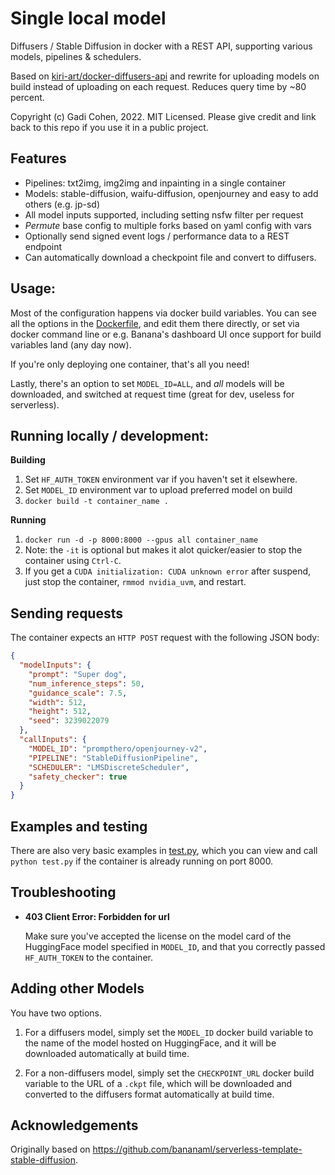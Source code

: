 # Single local model

Diffusers / Stable Diffusion in docker with a REST API, supporting various models, pipelines & schedulers.

Based on [kiri-art/docker-diffusers-api](https://github.com/kiri-art/docker-diffusers-api) and rewrite for uploading models on build instead of uploading on each request.
Reduces query time by ~80 percent.

Copyright (c) Gadi Cohen, 2022.  MIT Licensed.
Please give credit and link back to this repo if you use it in a public project.

## Features

* Pipelines: txt2img, img2img and inpainting in a single container
* Models: stable-diffusion, waifu-diffusion, openjourney and easy to add others (e.g. jp-sd)
* All model inputs supported, including setting nsfw filter per request
* *Permute* base config to multiple forks based on yaml config with vars
* Optionally send signed event logs / performance data to a REST endpoint
* Can automatically download a checkpoint file and convert to diffusers.

## Usage:

Most of the configuration happens via docker build variables.  You can
see all the options in the [Dockerfile](./Dockerfile), and edit them
there directly, or set via docker command line or e.g. Banana's dashboard
UI once support for build variables land (any day now).

If you're only deploying one container, that's all you need!

Lastly, there's an option to set `MODEL_ID=ALL`, and *all* models will
be downloaded, and switched at request time (great for dev, useless for
serverless).

## Running locally / development:

**Building**

1. Set `HF_AUTH_TOKEN` environment var if you haven't set it elsewhere.
2. Set `MODEL_ID` environment var to upload preferred model on build
3. `docker build -t container_name .`

**Running**

1. `docker run -d -p 8000:8000 --gpus all container_name`
2. Note: the `-it` is optional but makes it alot quicker/easier to stop the
    container using `Ctrl-C`.
3. If you get a `CUDA initialization: CUDA unknown error` after suspend,
    just stop the container, `rmmod nvidia_uvm`, and restart.

## Sending requests

The container expects an `HTTP POST` request with the following JSON body:

```json
{
  "modelInputs": {
    "prompt": "Super dog",
    "num_inference_steps": 50,
    "guidance_scale": 7.5,
    "width": 512,
    "height": 512,
    "seed": 3239022079
  },
  "callInputs": {
    "MODEL_ID": "prompthero/openjourney-v2",
    "PIPELINE": "StableDiffusionPipeline",
    "SCHEDULER": "LMSDiscreteScheduler",
    "safety_checker": true
  }
}
```

## Examples and testing

There are also very basic examples in [test.py](./test.py), which you can view
and call `python test.py` if the container is already running on port 8000.

## Troubleshooting

* **403 Client Error: Forbidden for url**

  Make sure you've accepted the license on the model card of the HuggingFace model
  specified in `MODEL_ID`, and that you correctly passed `HF_AUTH_TOKEN` to the
  container.

## Adding other Models

You have two options.

1. For a diffusers model, simply set the `MODEL_ID` docker build variable to the name
  of the model hosted on HuggingFace, and it will be downloaded automatically at
  build time.

2. For a non-diffusers model, simply set the `CHECKPOINT_URL` docker build variable
  to the URL of a `.ckpt` file, which will be downloaded and converted to the diffusers
  format automatically at build time.

## Acknowledgements

Originally based on https://github.com/bananaml/serverless-template-stable-diffusion.
